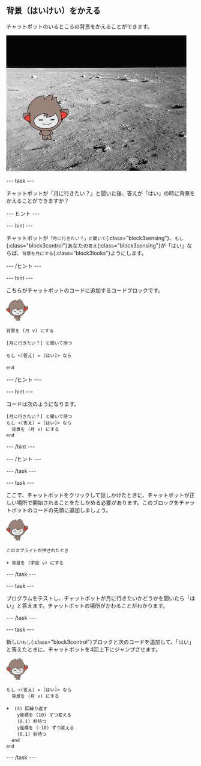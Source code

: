 ## 背景（はいけい）をかえる

チャットボットのいるところの背景をかえることができます。

![背景をかえる](images/chatbot-backdrop-moon.png)

\--- task \---

チャットボットが「月に行きたい？」と聞いた後、答えが「はい」の時に背景をかえることができますか？

\--- ヒント \---

\--- hint \---

チャットボットが`「月に行きたい？」と聞いて`{:class="block3sensing"}、`もし`{:class="block3control"}あなたの`答え`{:class="block3sensing"}が「はい」ならば、`背景を月にする`{:class="block3looks"}ようにします。

\--- /ヒント \---

\--- hint \---

こちらがチャットボットのコードに追加するコードブロックです。

![ナノ スプライト](images/nano-sprite.png)

```blocks3
背景を (月 v) にする

[月に行きたい？] と聞いて待つ

もし <(答え) = [はい]> なら 

end
```

\--- /ヒント \---

\--- hint \---

コードは次のようになります。

```blocks3
[月に行きたい？] と聞いて待つ
もし <(答え) = [はい]> なら 
  背景を (月 v) にする
end
```

\--- /hint \---

\--- /ヒント \---

\--- /task \---

\--- task \---

ここで、チャットボットをクリックして話しかけたときに、チャットボットが正しい場所で開始されることをたしかめる必要があります。このブロックをチャットボットのコードの先頭に追加しましょう。

![ナノ スプライト](images/nano-sprite.png)

```blocks3
このスプライトが押されたとき

+ 背景を (宇宙 v) にする
```

\--- /task \---

\--- task \---

プログラムをテストし、チャットボットが月に行きたいかどうかを聞いたら「はい」と答えます。チャットボットの場所がかわることがわかります。

\--- /task \---

\--- task \---

新しい`もし`{:class="block3control"}ブロックと次のコードを追加して、「はい」と答えたときに、チャットボットを4回上下にジャンプさせます。

![ナノ スプライト](images/nano-sprite.png)

```blocks3
もし <(答え) = [はい]> なら 
  背景を (月 v) にする

+  (4) 回繰り返す 
    y座標を (10) ずつ変える
    (0.1) 秒待つ
    y座標を (-10) ずつ変える
    (0.1) 秒待つ
  end
end
```

\--- /task \---